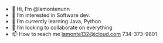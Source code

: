 - 👋 Hi, I’m @lamontenunn
- 👀 I’m interested in Software dev.
- 🌱 I’m currently learning Java, Python
- 💞️ I’m looking to collaborate on everything
- 📫 How to reach me lamonte132@icloud.com 734-373-9801

<!---
lamontenunn/lamontenunn is a ✨ special ✨ repository because its `README.md` (this file) appears on your GitHub profile.
You can click the Preview link to take a look at your changes.
--->
